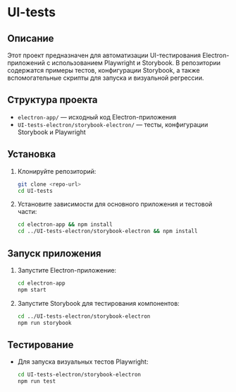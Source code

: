 # UI-tests

## Описание

Этот проект предназначен для автоматизации UI-тестирования Electron-приложений с использованием Playwright и Storybook. В репозитории содержатся примеры тестов, конфигурации Storybook, а также вспомогательные скрипты для запуска и визуальной регрессии.

## Структура проекта

- `electron-app/` — исходный код Electron-приложения
- `UI-tests-electron/storybook-electron/` — тесты, конфигурации Storybook и Playwright

## Установка

1. Клонируйте репозиторий:
   ```zsh
   git clone <repo-url>
   cd UI-tests
   ```
2. Установите зависимости для основного приложения и тестовой части:
   ```zsh
   cd electron-app && npm install
   cd ../UI-tests-electron/storybook-electron && npm install
   ```

## Запуск приложения

1. Запустите Electron-приложение:
   ```zsh
   cd electron-app
   npm start
   ```
2. Запустите Storybook для тестирования компонентов:
   ```zsh
   cd ../UI-tests-electron/storybook-electron
   npm run storybook
   ```

## Тестирование

- Для запуска визуальных тестов Playwright:
  ```zsh
  cd UI-tests-electron/storybook-electron
  npm run test
  ```